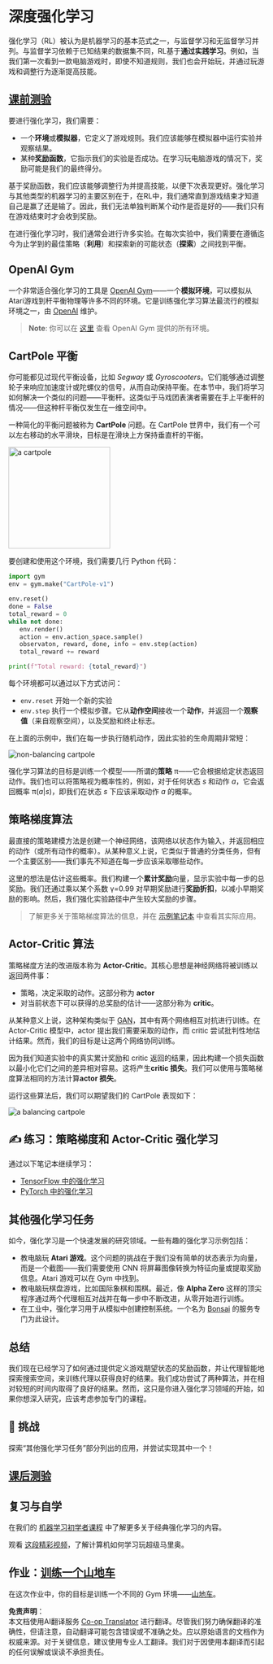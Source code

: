 <!--
CO_OP_TRANSLATOR_METADATA:
{
  "original_hash": "dbacf9b1915612981d76059678e563e5",
  "translation_date": "2025-08-24T20:36:56+00:00",
  "source_file": "lessons/6-Other/22-DeepRL/README.md",
  "language_code": "zh"
}
-->
# 深度强化学习

强化学习（RL）被认为是机器学习的基本范式之一，与监督学习和无监督学习并列。与监督学习依赖于已知结果的数据集不同，RL基于**通过实践学习**。例如，当我们第一次看到一款电脑游戏时，即使不知道规则，我们也会开始玩，并通过玩游戏和调整行为逐渐提高技能。

## [课前测验](https://red-field-0a6ddfd03.1.azurestaticapps.net/quiz/122)

要进行强化学习，我们需要：

* 一个**环境**或**模拟器**，它定义了游戏规则。我们应该能够在模拟器中运行实验并观察结果。
* 某种**奖励函数**，它指示我们的实验是否成功。在学习玩电脑游戏的情况下，奖励可能是我们的最终得分。

基于奖励函数，我们应该能够调整行为并提高技能，以便下次表现更好。强化学习与其他类型的机器学习的主要区别在于，在RL中，我们通常直到游戏结束才知道自己是赢了还是输了。因此，我们无法单独判断某个动作是否是好的——我们只有在游戏结束时才会收到奖励。

在进行强化学习时，我们通常会进行许多实验。在每次实验中，我们需要在遵循迄今为止学到的最佳策略（**利用**）和探索新的可能状态（**探索**）之间找到平衡。

## OpenAI Gym

一个非常适合强化学习的工具是 [OpenAI Gym](https://gym.openai.com/)——一个**模拟环境**，可以模拟从Atari游戏到杆平衡物理等许多不同的环境。它是训练强化学习算法最流行的模拟环境之一，由 [OpenAI](https://openai.com/) 维护。

> **Note**: 你可以在 [这里](https://gym.openai.com/envs/#classic_control) 查看 OpenAI Gym 提供的所有环境。

## CartPole 平衡

你可能都见过现代平衡设备，比如 *Segway* 或 *Gyroscooters*。它们能够通过调整轮子来响应加速度计或陀螺仪的信号，从而自动保持平衡。在本节中，我们将学习如何解决一个类似的问题——平衡杆。这类似于马戏团表演者需要在手上平衡杆的情况——但这种杆平衡仅发生在一维空间中。

一种简化的平衡问题被称为 **CartPole** 问题。在 CartPole 世界中，我们有一个可以左右移动的水平滑块，目标是在滑块上方保持垂直杆的平衡。

<img alt="a cartpole" src="images/cartpole.png" width="200"/>

要创建和使用这个环境，我们需要几行 Python 代码：

```python
import gym
env = gym.make("CartPole-v1")

env.reset()
done = False
total_reward = 0
while not done:
   env.render()
   action = env.action_space.sample()
   observaton, reward, done, info = env.step(action)
   total_reward += reward

print(f"Total reward: {total_reward}")
```

每个环境都可以通过以下方式访问：
* `env.reset` 开始一个新的实验
* `env.step` 执行一个模拟步骤。它从**动作空间**接收一个**动作**，并返回一个**观察值**（来自观察空间），以及奖励和终止标志。

在上面的示例中，我们在每一步执行随机动作，因此实验的生命周期非常短：

![non-balancing cartpole](../../../../../lessons/6-Other/22-DeepRL/images/cartpole-nobalance.gif)

强化学习算法的目标是训练一个模型——所谓的**策略** π——它会根据给定状态返回动作。我们也可以将策略视为概率性的，例如，对于任何状态 *s* 和动作 *a*，它会返回概率 π(*a*|*s*)，即我们在状态 *s* 下应该采取动作 *a* 的概率。

## 策略梯度算法

最直接的策略建模方法是创建一个神经网络，该网络以状态作为输入，并返回相应的动作（或所有动作的概率）。从某种意义上说，它类似于普通的分类任务，但有一个主要区别——我们事先不知道在每一步应该采取哪些动作。

这里的想法是估计这些概率。我们构建一个**累计奖励**向量，显示实验中每一步的总奖励。我们还通过乘以某个系数 γ=0.99 对早期奖励进行**奖励折扣**，以减小早期奖励的影响。然后，我们强化实验路径中产生较大奖励的步骤。

> 了解更多关于策略梯度算法的信息，并在 [示例笔记本](../../../../../lessons/6-Other/22-DeepRL/CartPole-RL-TF.ipynb) 中查看其实际应用。

## Actor-Critic 算法

策略梯度方法的改进版本称为 **Actor-Critic**。其核心思想是神经网络将被训练以返回两件事：

* 策略，决定采取的动作。这部分称为 **actor**
* 对当前状态下可以获得的总奖励的估计——这部分称为 **critic**。

从某种意义上说，这种架构类似于 [GAN](../../4-ComputerVision/10-GANs/README.md)，其中有两个网络相互对抗进行训练。在 Actor-Critic 模型中，actor 提出我们需要采取的动作，而 critic 尝试批判性地估计结果。然而，我们的目标是让这两个网络协同训练。

因为我们知道实验中的真实累计奖励和 critic 返回的结果，因此构建一个损失函数以最小化它们之间的差异相对容易。这将产生**critic 损失**。我们可以使用与策略梯度算法相同的方法计算**actor 损失**。

运行这些算法后，我们可以期望我们的 CartPole 表现如下：

![a balancing cartpole](../../../../../lessons/6-Other/22-DeepRL/images/cartpole-balance.gif)

## ✍️ 练习：策略梯度和 Actor-Critic 强化学习

通过以下笔记本继续学习：

* [TensorFlow 中的强化学习](../../../../../lessons/6-Other/22-DeepRL/CartPole-RL-TF.ipynb)
* [PyTorch 中的强化学习](../../../../../lessons/6-Other/22-DeepRL/CartPole-RL-PyTorch.ipynb)

## 其他强化学习任务

如今，强化学习是一个快速发展的研究领域。一些有趣的强化学习示例包括：

* 教电脑玩 **Atari 游戏**。这个问题的挑战在于我们没有简单的状态表示为向量，而是一个截图——我们需要使用 CNN 将屏幕图像转换为特征向量或提取奖励信息。Atari 游戏可以在 Gym 中找到。
* 教电脑玩棋盘游戏，比如国际象棋和围棋。最近，像 **Alpha Zero** 这样的顶尖程序通过两个代理相互对战并在每一步中不断改进，从零开始进行训练。
* 在工业中，强化学习用于从模拟中创建控制系统。一个名为 [Bonsai](https://azure.microsoft.com/services/project-bonsai/?WT.mc_id=academic-77998-cacaste) 的服务专门为此设计。

## 总结

我们现在已经学习了如何通过提供定义游戏期望状态的奖励函数，并让代理智能地探索搜索空间，来训练代理以获得良好的结果。我们成功尝试了两种算法，并在相对较短的时间内取得了良好的结果。然而，这只是你进入强化学习领域的开始，如果你想深入研究，应该考虑参加专门的课程。

## 🚀 挑战

探索“其他强化学习任务”部分列出的应用，并尝试实现其中一个！

## [课后测验](https://red-field-0a6ddfd03.1.azurestaticapps.net/quiz/222)

## 复习与自学

在我们的 [机器学习初学者课程](https://github.com/microsoft/ML-For-Beginners/blob/main/8-Reinforcement/README.md) 中了解更多关于经典强化学习的内容。

观看 [这段精彩视频](https://www.youtube.com/watch?v=qv6UVOQ0F44)，了解计算机如何学习玩超级马里奥。

## 作业：[训练一个山地车](lab/README.md)

在这次作业中，你的目标是训练一个不同的 Gym 环境——[山地车](https://www.gymlibrary.ml/environments/classic_control/mountain_car/)。

**免责声明**：  
本文档使用AI翻译服务 [Co-op Translator](https://github.com/Azure/co-op-translator) 进行翻译。尽管我们努力确保翻译的准确性，但请注意，自动翻译可能包含错误或不准确之处。应以原始语言的文档作为权威来源。对于关键信息，建议使用专业人工翻译。我们对于因使用本翻译而引起的任何误解或误读不承担责任。